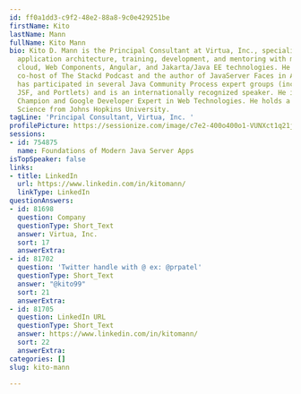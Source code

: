 ```yaml
---
id: ff0a1dd3-c9f2-48e2-88a8-9c0e429251be
firstName: Kito
lastName: Mann
fullName: Kito Mann
bio: Kito D. Mann is the Principal Consultant at Virtua, Inc., specializing in enterprise
  application architecture, training, development, and mentoring with microservices,
  cloud, Web Components, Angular, and Jakarta/Java EE technologies. He is also the
  co-host of The Stackd Podcast and the author of JavaServer Faces in Action. Mann
  has participated in several Java Community Process expert groups (including CDI,
  JSF, and Portlets) and is an internationally recognized speaker. He is also a Java
  Champion and Google Developer Expert in Web Technologies. He holds a BA in Computer
  Science from Johns Hopkins University.
tagLine: 'Principal Consultant, Virtua, Inc. '
profilePicture: https://sessionize.com/image/c7e2-400o400o1-VUNXct1q21jDDr529GtJJy.jpg
sessions:
- id: 754875
  name: Foundations of Modern Java Server Apps
isTopSpeaker: false
links:
- title: LinkedIn
  url: https://www.linkedin.com/in/kitomann/
  linkType: LinkedIn
questionAnswers:
- id: 81698
  question: Company
  questionType: Short_Text
  answer: Virtua, Inc.
  sort: 17
  answerExtra:
- id: 81702
  question: 'Twitter handle with @ ex: @prpatel'
  questionType: Short_Text
  answer: "@kito99"
  sort: 21
  answerExtra:
- id: 81705
  question: LinkedIn URL
  questionType: Short_Text
  answer: https://www.linkedin.com/in/kitomann/
  sort: 22
  answerExtra:
categories: []
slug: kito-mann

---
```

